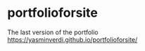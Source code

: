 # portfolioforsite
The last version of the portfolio
https://yasminverdi.github.io/portfolioforsite/
